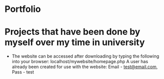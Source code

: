 # Portfolio
# Projects that have been done by myself over my time in university


- The website can be accessed after downloading by typing the following into your browser: localhost/mywebsite/homepage.php  A user has already been created for use with the website: Email - test@email.com, Pass - test

